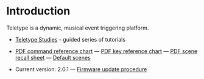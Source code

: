 # Introduction

Teletype is a dynamic, musical event triggering platform.

* [Teletype Studies](https://monome.org/docs/modular/teletype/studies-1) - guided series of tutorials
* [PDF command reference chart](https://monome.org/docs/modular/teletype/TT_commands_card_1.3.pdf)
&mdash; [PDF key reference chart](https://monome.org/docs/modular/teletype/TT_keys_card_1.3.pdf)
&mdash; [PDF scene recall sheet](https://monome.org/docs/modular/teletype/TT_scene_RECALL_sheet.pdf)
&mdash; [Default scenes](http://monome.org/docs/modular/teletype/scenes-1.0/)

* Current version: 2.0.1 
&mdash; [Firmware update procedure](https://monome.org/docs/modular/update/)



